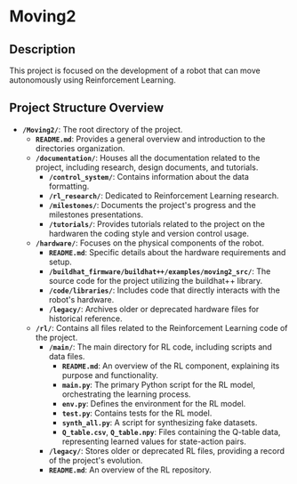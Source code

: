 # Moving2

## Description
This project is focused on the development of a robot that can move autonomously using Reinforcement Learning.
## Project Structure Overview

- **`/Moving2/`**: The root directory of the project.
  - **`README.md`**: Provides a general overview and introduction to the directories organization.
  - **`/documentation/`**: Houses all the documentation related to the project, including research, design documents, and tutorials.
    - **`/control_system/`**: Contains information about the data formatting.
    - **`/rl_research/`**: Dedicated to Reinforcement Learning research.
    - **`/milestones/`**: Documents the project's progress and the milestones presentations.
    - **`/tutorials/`**: Provides tutorials related to the project on the hardwaren the coding style and version control usage.
  - **`/hardware/`**: Focuses on the physical components of the robot.
    - **`README.md`**: Specific details about the hardware requirements and setup.
    - **`/buildhat_firmware/buildhat++/examples/moving2_src/`**: The source code for the project utilizing the buildhat++ library.
    - **`/code/libraries/`**: Includes code that directly interacts with the robot's hardware.
    - **`/legacy/`**: Archives older or deprecated hardware files for historical reference.
  - **`/rl/`**: Contains all files related to the Reinforcement Learning code of the project.
    - **`/main/`**: The main directory for RL code, including scripts and data files.
      - **`README.md`**: An overview of the RL component, explaining its purpose and functionality.
      - **`main.py`**: The primary Python script for the RL model, orchestrating the learning process.
      - **`env.py`**: Defines the environment for the RL model.
      - **`test.py`**: Contains tests for the RL model.
      - **`synth_all.py`**: A script for synthesizing fake datasets.
      - **`Q_table.csv`**, **`Q_table.npy`**: Files containing the Q-table data, representing learned values for state-action pairs.
    - **`/legacy/`**: Stores older or deprecated RL files, providing a record of the project's evolution.
    - **`README.md`**: An overview of the RL repository.
